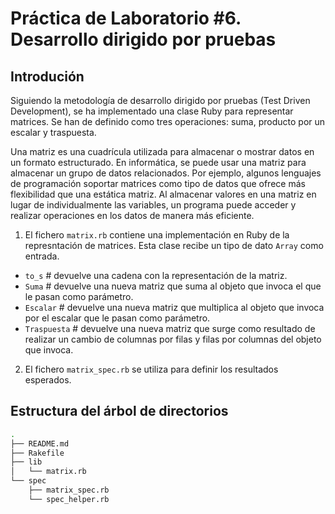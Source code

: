 # Práctica de Laboratorio #6. Desarrollo dirigido por pruebas
## Introdución
Siguiendo la metodología de desarrollo dirigido por pruebas (Test Driven Development),
se ha implementado una clase Ruby para representar matrices. Se han de definido como tres
operaciones: suma, producto por un escalar y traspuesta.

Una matriz es una cuadrícula utilizada para almacenar o mostrar datos en un formato estructurado. En informática, se puede usar una matriz para almacenar un grupo de datos relacionados. Por ejemplo, algunos lenguajes de programación soportar matrices como tipo de datos que ofrece más flexibilidad que una estática matriz. Al almacenar valores en una matriz en lugar de individualmente las variables, un programa puede acceder y realizar operaciones en los datos de manera más eficiente.

1. El fichero `matrix.rb` contiene una implementación en Ruby de la represntación de matrices. Esta clase recibe un tipo de dato `Array` como entrada.
- `to_s` # devuelve una cadena con la representación de la matriz.
- `Suma` # devuelve una nueva matriz que suma al objeto que invoca el que le pasan como parámetro.
- `Escalar` # devuelve una nueva matriz que multiplica al objeto que invoca por el escalar que le pasan como parámetro.
- `Traspuesta` # devuelve una nueva matriz que surge como resultado de realizar un cambio de columnas por filas y filas por columnas del objeto que invoca.

2. El fichero `matrix_spec.rb` se utiliza para definir los resultados esperados.

## Estructura del árbol de directorios
```bash
.
├── README.md
├── Rakefile
├── lib
│   └── matrix.rb
└── spec
    ├── matrix_spec.rb
    └── spec_helper.rb
```
